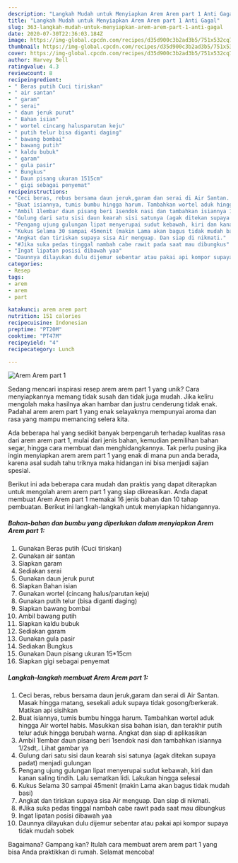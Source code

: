 ```yaml
---
description: "Langkah Mudah untuk Menyiapkan Arem Arem part 1 Anti Gagal"
title: "Langkah Mudah untuk Menyiapkan Arem Arem part 1 Anti Gagal"
slug: 363-langkah-mudah-untuk-menyiapkan-arem-arem-part-1-anti-gagal
date: 2020-07-30T22:36:03.184Z
image: https://img-global.cpcdn.com/recipes/d35d900c3b2ad3b5/751x532cq70/arem-arem-part-1-foto-resep-utama.jpg
thumbnail: https://img-global.cpcdn.com/recipes/d35d900c3b2ad3b5/751x532cq70/arem-arem-part-1-foto-resep-utama.jpg
cover: https://img-global.cpcdn.com/recipes/d35d900c3b2ad3b5/751x532cq70/arem-arem-part-1-foto-resep-utama.jpg
author: Harvey Bell
ratingvalue: 4.3
reviewcount: 8
recipeingredient:
- " Beras putih Cuci tiriskan"
- " air santan"
- " garam"
- " serai"
- " daun jeruk purut"
- " Bahan isian"
- " wortel cincang halusparutan keju"
- " putih telur bisa diganti daging"
- " bawang bombai"
- " bawang putih"
- " kaldu bubuk"
- " garam"
- " gula pasir"
- " Bungkus"
- " Daun pisang ukuran 1515cm"
- " gigi sebagai penyemat"
recipeinstructions:
- "Ceci beras, rebus bersama daun jeruk,garam dan serai di Air Santan. Masak hingga matang, sesekali aduk supaya tidak gosong/berkerak. Matikan api sisihkan"
- "Buat isiannya, tumis bumbu hingga harum. Tambahkan wortel aduk hingga Air wortel habis. Masukkan sisa bahan isian, dan terakhir putih telur aduk hingga berubah warna. Angkat dan siap di aplikasikan"
- "Ambil 1lembar daun pisang beri 1sendok nasi dan tambahkan isiannya 1/2sdt,. Lihat gambar ya"
- "Gulung dari satu sisi daun kearah sisi satunya (agak ditekan supaya padat) menjadi gulungan"
- "Pengang ujung gulungan lipat menyerupai sudut kebawah, kiri dan kanan saling tindih. Lalu sematkan lidi. Lakukan hingga selesai"
- "Kukus Selama 30 sampai 45menit (makin Lama akan bagus tidak mudah basi)"
- "Angkat dan tiriskan supaya sisa Air menguap. Dan siap di nikmati."
- "#Jika suka pedas tinggal nambah cabe rawit pada saat mau dibungkus"
- "Ingat lipatan posisi dibawah yaa"
- "Daunnya dilayukan dulu dijemur sebentar atau pakai api kompor supaya tidak mudah sobek"
categories:
- Resep
tags:
- arem
- arem
- part

katakunci: arem arem part 
nutrition: 151 calories
recipecuisine: Indonesian
preptime: "PT20M"
cooktime: "PT47M"
recipeyield: "4"
recipecategory: Lunch

---
```



![Arem Arem part 1](https://img-global.cpcdn.com/recipes/d35d900c3b2ad3b5/751x532cq70/arem-arem-part-1-foto-resep-utama.jpg)

Sedang mencari inspirasi resep arem arem part 1 yang unik? Cara menyiapkannya memang tidak susah dan tidak juga mudah. Jika keliru mengolah maka hasilnya akan hambar dan justru cenderung tidak enak. Padahal arem arem part 1 yang enak selayaknya mempunyai aroma dan rasa yang mampu memancing selera kita.

Ada beberapa hal yang sedikit banyak berpengaruh terhadap kualitas rasa dari arem arem part 1, mulai dari jenis bahan, kemudian pemilihan bahan segar, hingga cara membuat dan menghidangkannya. Tak perlu pusing jika ingin menyiapkan arem arem part 1 yang enak di mana pun anda berada, karena asal sudah tahu triknya maka hidangan ini bisa menjadi sajian spesial.




Berikut ini ada beberapa cara mudah dan praktis yang dapat diterapkan untuk mengolah arem arem part 1 yang siap dikreasikan. Anda dapat membuat Arem Arem part 1 memakai 16 jenis bahan dan 10 tahap pembuatan. Berikut ini langkah-langkah untuk menyiapkan hidangannya.

<!--inarticleads1-->

##### Bahan-bahan dan bumbu yang diperlukan dalam menyiapkan Arem Arem part 1:

1. Gunakan  Beras putih (Cuci tiriskan)
1. Gunakan  air santan
1. Siapkan  garam
1. Sediakan  serai
1. Gunakan  daun jeruk purut
1. Siapkan  Bahan isian
1. Gunakan  wortel (cincang halus/parutan keju)
1. Gunakan  putih telur (bisa diganti daging)
1. Siapkan  bawang bombai
1. Ambil  bawang putih
1. Siapkan  kaldu bubuk
1. Sediakan  garam
1. Gunakan  gula pasir
1. Sediakan  Bungkus
1. Gunakan  Daun pisang ukuran 15*15cm
1. Siapkan  gigi sebagai penyemat




<!--inarticleads2-->

##### Langkah-langkah membuat Arem Arem part 1:

1. Ceci beras, rebus bersama daun jeruk,garam dan serai di Air Santan. Masak hingga matang, sesekali aduk supaya tidak gosong/berkerak. Matikan api sisihkan
1. Buat isiannya, tumis bumbu hingga harum. Tambahkan wortel aduk hingga Air wortel habis. Masukkan sisa bahan isian, dan terakhir putih telur aduk hingga berubah warna. Angkat dan siap di aplikasikan
1. Ambil 1lembar daun pisang beri 1sendok nasi dan tambahkan isiannya 1/2sdt,. Lihat gambar ya
1. Gulung dari satu sisi daun kearah sisi satunya (agak ditekan supaya padat) menjadi gulungan
1. Pengang ujung gulungan lipat menyerupai sudut kebawah, kiri dan kanan saling tindih. Lalu sematkan lidi. Lakukan hingga selesai
1. Kukus Selama 30 sampai 45menit (makin Lama akan bagus tidak mudah basi)
1. Angkat dan tiriskan supaya sisa Air menguap. Dan siap di nikmati.
1. #Jika suka pedas tinggal nambah cabe rawit pada saat mau dibungkus
1. Ingat lipatan posisi dibawah yaa
1. Daunnya dilayukan dulu dijemur sebentar atau pakai api kompor supaya tidak mudah sobek




Bagaimana? Gampang kan? Itulah cara membuat arem arem part 1 yang bisa Anda praktikkan di rumah. Selamat mencoba!

